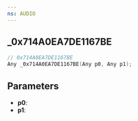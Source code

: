 ```yaml
---
ns: AUDIO
---
```

## _0x714A0EA7DE1167BE

```c
// 0x714A0EA7DE1167BE
Any _0x714A0EA7DE1167BE(Any p0, Any p1);
```

## Parameters
* **p0**:
* **p1**:

